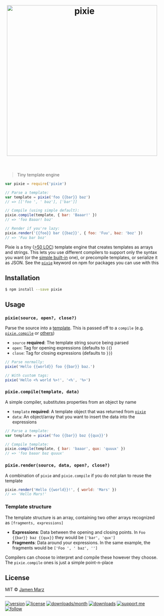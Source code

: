 
<h1 align='center'><img src='https://cdn.rawgit.com/pixiejs/pixie/master/pixie.svg' alt='pixie' width='492'><br><br></h1>

> Tiny template engine

```js
var pixie = require('pixie')

// Parse a template:
var template = pixie('foo {{bar}} baz')
// => [['foo ', ' baz'], ['bar']]

// Compile (using simple default):
pixie.compile(template, { bar: 'Baaar!' })
// => 'foo Baaar! baz'

// Render if you're lazy:
pixie.render('{{foo}} bar {{baz}}', { foo: 'Fuu', baz: 'boz' })
// => 'Fuu bar boz'
```

Pixie is a tiny ([>50 LOC](./index.js)) template engine that creates templates as arrays and strings.  This lets you use different compilers to support only the syntax you want (or the [simple built-in](#pixie_compile) one), or precompile templates, or serialize it as JSON. See the [`pixie`](https://npmjs.com/browse/keyword/pixie) keyword on npm for packages you can use with this

## Installation

```sh
$ npm install --save pixie
```

## Usage

<a name='pixie'></a>

### `pixie(source, open?, close?)`

Parse the source into a [template](#structure). This is passed off to a `compile` (e.g. [`pixie.compile`](#pixie_compile) or [others](https://npmjs.com/browse/keyword/pixie))

- `source` **required**: The template string source being parsed
- `open`: Tag for opening expressions (defaults to `{{`)
- `close`: Tag for closing expressions (defaults to `}}`)

```js
// Parse normally:
pixie('Hello {{world}} foo {{bar}} baz.')

// With custom tags:
pixie('Hello <% world %>!', '<%', '%>')
```

<a name='pixie_compile'></a>

### `pixie.compile(template, data)`

A simple compiler, substitutes properties from an object by name

 - `template` **required**: A template object that was returned from [`pixie`](#pixie)
 - `data`: An object/array that you want to insert the data into the expressions

```js
// Parse a template:
var template = pixie('foo {{bar}} baz {{qux}}')

// Compile template:
pixie.compile(template, { bar: 'baaar', qux: 'quuux' })
// => 'foo baaar baz quuux'
```

<a name='pixie_render'></a>

### `pixie.render(source, data, open?, close?)`

A combination of `pixie` and `pixie.compile` if you do not plan to reuse the template

```js
pixie.render('Hello {{world}}!', { world: 'Mars' })
// => 'Hello Mars!'
```

<a name='structure'></a>

### Template structure

The template structure is an array, containing two other arrays recognized as `[fragments, expressions]`

- **Expressions**: Data between the opening and closing points. In `Foo {{bar}} baz {{qux}}` they would be `['bar', 'qux']`
- **Fragments**: Data around your expressions. In the same example, the fragments would be `['Foo ', ' baz', '']`

Compilers can choose to interpret and compile these however they choose. The `pixie.compile` ones is just a simple point-n-place

## License

MIT &copy; [Jamen Marz](https://git.io/jamen)

---

[![version](https://img.shields.io/npm/v/pixie.svg?style=flat-square)](https://npmjs.com/package/pixie) [![license](https://img.shields.io/npm/l/pixie.svg?style=flat-square)](https://npmjs.com/package/pixie) [![downloads/month](https://img.shields.io/npm/dm/pixie.svg?style=flat-square)](https://npmjs.com/package/pixie) [![downloads](https://img.shields.io/npm/dt/pixie.svg?style=flat-square)](https://npmjs.com/package/pixie) [![support me](https://img.shields.io/badge/support%20me-paypal-green.svg?style=flat-square)](https://www.paypal.me/jamenmarz/5usd) [![follow](https://img.shields.io/github/followers/jamen.svg?style=social&label=Follow)](https://github.com/jamen)

